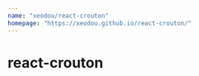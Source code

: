 ```yaml
---
name: "xeodou/react-crouton"
homepage: "https://xeodou.github.io/react-crouton/"
---
```

# react-crouton
